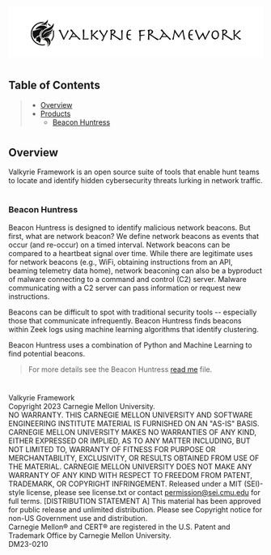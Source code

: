 ![Valkyrie Framework](images/valkyrie_framework.png)
#
## __Table of Contents__

> * [Overview](#overview)
> * [Products]()
>   * [Beacon Huntress](bh_web/beacon_huntress/readme.md)
#
## <a name="overview"></a>__Overview__

Valkyrie Framework is an open source suite of tools that enable hunt teams to locate and identify hidden cybersecurity threats lurking in network traffic.


#
### <a name="beaconhuntress"></a>__Beacon Huntress__

Beacon Huntress is designed to identify malicious network beacons. But first, what are network beacon? We define network beacons as events that occur (and re-occur) on a timed interval. Network beacons can be compared to a heartbeat signal over time. While there are legitimate uses for network beacons (e.g., WiFi, obtaining instructions from an API, beaming telemetry data home), network beaconing can also be a byproduct of malware connecting to a command and control (C2) server. Malware communicating with a C2 server can pass information or request new instructions.

Beacons can be difficult to spot with traditional security tools -- especially those that communicate infrequently. Beacon Huntress finds beacons within Zeek logs using machine learning algorithms that identify clustering.

Beacon Huntress uses a combination of Python and Machine Learning to find potential beacons.

> 
> For more details see the Beacon Huntress [read me](bh_web/beacon_huntress/readme.md) file.


#
Valkyrie Framework<br>
Copyright 2023 Carnegie Mellon University.<br>
NO WARRANTY. THIS CARNEGIE MELLON UNIVERSITY AND SOFTWARE ENGINEERING INSTITUTE MATERIAL IS FURNISHED ON AN "AS-IS" BASIS. CARNEGIE MELLON UNIVERSITY MAKES NO WARRANTIES OF ANY KIND, EITHER EXPRESSED OR IMPLIED, AS TO ANY MATTER INCLUDING, BUT NOT LIMITED TO, WARRANTY OF FITNESS FOR PURPOSE OR MERCHANTABILITY, EXCLUSIVITY, OR RESULTS OBTAINED FROM USE OF THE MATERIAL. CARNEGIE MELLON UNIVERSITY DOES NOT MAKE ANY WARRANTY OF ANY KIND WITH RESPECT TO FREEDOM FROM PATENT, TRADEMARK, OR COPYRIGHT INFRINGEMENT.
Released under a MIT (SEI)-style license, please see license.txt or contact permission@sei.cmu.edu for full terms.
[DISTRIBUTION STATEMENT A] This material has been approved for public release and unlimited distribution.  Please see Copyright notice for non-US Government use and distribution.<br>
Carnegie Mellon® and CERT® are registered in the U.S. Patent and Trademark Office by Carnegie Mellon University.<br>
DM23-0210<br>
